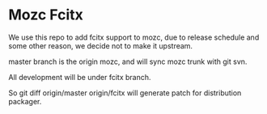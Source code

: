 Mozc Fcitx
==========

We use this repo to add fcitx support to mozc, due to release schedule and
some other reason, we decide not to make it upstream.

master branch is the origin mozc, and will sync mozc trunk with git svn.

All development will be under fcitx branch.

So git diff origin/master origin/fcitx will generate patch for distribution
packager.
